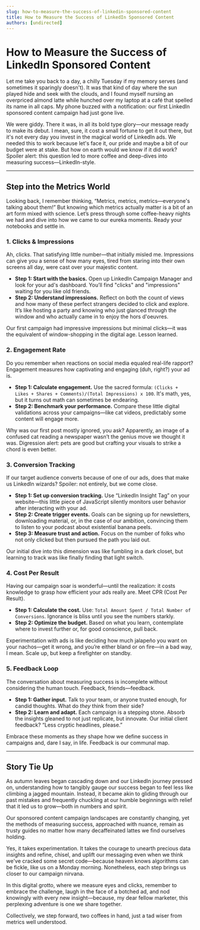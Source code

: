 ```yaml
---
slug: how-to-measure-the-success-of-linkedin-sponsored-content
title: How to Measure the Success of LinkedIn Sponsored Content
authors: [undirected]
---
```



# How to Measure the Success of LinkedIn Sponsored Content

Let me take you back to a day, a chilly Tuesday if my memory serves (and sometimes it sparingly doesn't). It was that kind of day where the sun played hide and seek with the clouds, and I found myself nursing an overpriced almond latte while hunched over my laptop at a café that spelled its name in all caps. My phone buzzed with a notification: our first LinkedIn sponsored content campaign had just gone live. 

We were giddy. There it was, in all its bold type glory—our message ready to make its debut. I mean, sure, it cost a small fortune to get it out there, but it's not every day you invest in the magical world of LinkedIn ads. We needed this to work because let's face it, our pride and maybe a bit of our budget were at stake. But how on earth would we know if it did work? Spoiler alert: this question led to more coffee and deep-dives into measuring success—LinkedIn-style.

---

## Step into the Metrics World

Looking back, I remember thinking, “Metrics, metrics, metrics—everyone's talking about them!” But knowing which metrics actually matter is a bit of an art form mixed with science. Let’s press through some coffee-heavy nights we had and dive into how we came to our eureka moments. Ready your notebooks and settle in.

### 1. **Clicks & Impressions**

Ah, clicks. That satisfying little number—that initially misled me. Impressions can give you a sense of how many eyes, tired from staring into their own screens all day, were cast over your majestic content.

- **Step 1: Start with the basics.** Open up LinkedIn Campaign Manager and look for your ad's dashboard. You’ll find "clicks" and "impressions" waiting for you like old friends.
- **Step 2: Understand impressions.** Reflect on both the count of views and how many of these perfect strangers decided to click and explore. It’s like hosting a party and knowing who just glanced through the window and who actually came in to enjoy the hors d'oeuvres.

Our first campaign had impressive impressions but minimal clicks—it was the equivalent of window-shopping in the digital age. Lesson learned.

### 2. **Engagement Rate**

Do you remember when reactions on social media equaled real-life rapport? Engagement measures how captivating and engaging (duh, right?) your ad is.

- **Step 1: Calculate engagement.** Use the sacred formula: `(Clicks + Likes + Shares + Comments)/(Total Impressions) x 100`. It's math, yes, but it turns out math can sometimes be endearing.
- **Step 2: Benchmark your performance.** Compare these little digital validations across your campaigns—like cat videos, predictably some content will engage more.

Why was our first post mostly ignored, you ask? Apparently, an image of a confused cat reading a newspaper wasn’t the genius move we thought it was. Digression alert: pets are good but crafting your visuals to strike a chord is even better.

### 3. **Conversion Tracking**

If our target audience converts because of one of our ads, does that make us LinkedIn wizards? Spoiler: not entirely, but we come close.

- **Step 1: Set up conversion tracking.** Use “LinkedIn Insight Tag” on your website—this little piece of JavaScript silently monitors user behavior after interacting with your ad.
- **Step 2: Create trigger events.** Goals can be signing up for newsletters, downloading material, or, in the case of our ambition, convincing them to listen to your podcast about existential banana peels.
- **Step 3: Measure trust and action.** Focus on the number of folks who not only clicked but then pursued the path you laid out.

Our initial dive into this dimension was like fumbling in a dark closet, but learning to track was like finally finding that light switch.

### 4. **Cost Per Result**

Having our campaign soar is wonderful—until the realization: it costs knowledge to grasp how efficient your ads really are. Meet CPR (Cost Per Result).

- **Step 1: Calculate the cost.** Use: `Total Amount Spent / Total Number of Conversions`. Ignorance is bliss until you see the numbers starkly.
- **Step 2: Optimize the budget.** Based on what you learn, contemplate where to invest further or, for good conscience, pull back.

Experimentation with ads is like deciding how much jalapeño you want on your nachos—get it wrong, and you’re either bland or on fire—in a bad way, I mean. Scale up, but keep a firefighter on standby.

### 5. **Feedback Loop**

The conversation about measuring success is incomplete without considering the human touch. Feedback, friends—feedback.

- **Step 1: Gather input.** Talk to your team, or anyone trusted enough, for candid thoughts. What do *they* think from their side?
- **Step 2: Learn and adapt.** Each campaign is a stepping stone. Absorb the insights gleaned to not just replicate, but innovate. Our initial client feedback? “Less cryptic headlines, please.”

Embrace these moments as they shape how we define success in campaigns and, dare I say, in life. Feedback is our communal map.

---

## Story Tie Up

As autumn leaves began cascading down and our LinkedIn journey pressed on, understanding how to tangibly gauge our success began to feel less like climbing a jagged mountain. Instead, it became akin to gliding through our past mistakes and frequently chuckling at our humble beginnings with relief that it led us to grow—both in numbers and spirit.

Our sponsored content campaign landscapes are constantly changing, yet the methods of measuring success, approached with nuance, remain as trusty guides no matter how many decaffeinated lattes we find ourselves holding.

Yes, it takes experimentation. It takes the courage to unearth precious data insights and refine, chisel, and uplift our messaging even when we think we've cracked some secret code—because heaven knows algorithms can be fickle, like us on a Monday morning. Nonetheless, each step brings us closer to our campaign nirvana.

In this digital grotto, where we measure eyes and clicks, remember to embrace the challenge, laugh in the face of a botched ad, and nod knowingly with every new insight—because, my dear fellow marketer, this perplexing adventure is one we share together.

Collectively, we step forward, two coffees in hand, just a tad wiser from metrics well understood.